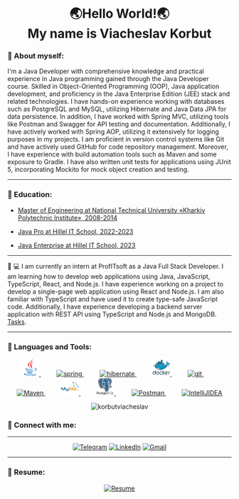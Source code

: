 <!--<p align="center">
  <img src="https://github.com/KorbutViacheslav/KorbutViacheslav/assets/115156156/50c7f37d-a7a1-4c67-97b8-e844cd1ad7a8" alt="work" width="500" height="200">
</p>-->

<h1 align="center"> 🌏Hello World!🌏<br> My name is Viacheslav Korbut </h1>

<!--<h3 align="center">Java developer from Ukraine</h3>-->
<h3 align="left">🔹 About myself:</h3>
  I'm a Java Developer with comprehensive knowledge and practical experience in Java programming gained through the Java Developer
course. Skilled in Object-Oriented Programming (OOP), Java application development, and proficiency in the Java Enterprise Edition (JEE)
stack and related technologies. I have hands-on experience working with databases such as PostgreSQL and MySQL, utilizing Hibernate and
Java Data JPA for data persistence. In addition, I have worked with Spring MVC, utilizing tools like Postman and Swagger for API testing and
documentation. Additionally, I have actively worked with Spring AOP, utilizing it extensively for logging purposes in my projects. I am
proficient in version control systems like Git and have actively used GitHub for code repository management. Moreover, I have experience
with build automation tools such as Maven and some exposure to Gradle. I have also written unit tests for applications using JUnit 5,
incorporating Mockito for mock object creation and testing. 

---
<h3 align="left">🔹 Education:</h3>

- [Master of Engineering at National Technical University
«Kharkiv Polytechnic Institute», 2008-2014](https://www.kpi.kharkov.ua/eng/)<br>

- [Java Pro at Hillel IT School, 2022-2023](https://certificate.ithillel.ua/view/53433171)

- [Java Enterprise at Hillel IT School, 2023](https://certificate.ithillel.ua/view/43554853)

---
<!-- 🔹 💻 Currently, I’m learning in [Hillel IT School](https://ithillel.ua) and working on [Employees Manager App](https://github.com/KorbutViacheslav/demoWithTests).-->
🔹 💻 I am currently an intern at ProfITsoft as a Java Full Stack Developer. I am learning how to develop web applications using Java, JavaScript, TypeScript, React, and Node.js. I have experience working on a project to develop a single-page web application using React and Node.js. I am also familiar with TypeScript and have used it to create type-safe JavaScript code. Additionally, I have experience developing a backend server application with REST API using TypeScript and Node.js and MongoDB. [Tasks](https://github.com/KorbutViacheslav/profitsoft).

---
<h3 align="left">🔹 Languages and Tools:</h3>
<p align="center"> 
  <a href="https://www.java.com" target="_blank" rel="noreferrer"> <img src="https://raw.githubusercontent.com/devicons/devicon/master/icons/java/java-original.svg" alt="java" width="40" height="40"/> </a>&nbsp; &nbsp;&nbsp;&nbsp;&nbsp;&nbsp;&nbsp;
    <a href="https://spring.io/" target="_blank" rel="noreferrer"> <img src="https://www.vectorlogo.zone/logos/springio/springio-icon.svg" alt="spring" width="40" height="40"/> </a>&nbsp; &nbsp;&nbsp;&nbsp;&nbsp;&nbsp;&nbsp;
      <a href="https://hibernate.org/" target="_blank" rel="noreferrer"> <img src="https://assets.bitdegree.org/online-learning-platforms/storage/media/2018/12/hibernate-interview-questions-logo.png" alt="hibernate" width="40" height="40"/> </a>&nbsp; &nbsp;&nbsp;&nbsp;&nbsp;&nbsp;&nbsp;
  <a href="https://www.docker.com/" target="_blank" rel="noreferrer"> <img src="https://raw.githubusercontent.com/devicons/devicon/master/icons/docker/docker-original-wordmark.svg" alt="docker" width="40" height="40"/> </a>&nbsp; &nbsp;&nbsp;&nbsp;&nbsp;&nbsp;&nbsp;
  <a href="https://git-scm.com/" target="_blank" rel="noreferrer"> <img src="https://www.vectorlogo.zone/logos/git-scm/git-scm-icon.svg" alt="git" width="40" height="40"/> </a>&nbsp; &nbsp;&nbsp;&nbsp;&nbsp;&nbsp;&nbsp;
  <a href="https://maven.apache.org/" target="_blank" rel="noreferrer"> <img src="https://javapro.ir/uploadfile/file_portal/site_2237_web/file_portal_end/%D8%A8%D8%AE%D8%B4-%D9%85%D8%AD%D8%AA%D9%88%D8%A7%DB%8C%DB%8C-%D8%B3%D8%A7%DB%8C%D8%AA/%D9%88%D8%A8%D9%84%D8%A7%DA%AF/%D9%85%D9%82%D8%A7%D9%84%D8%A7%D8%AA-%D8%AC%D8%A7%D9%88%D8%A7/4.png" alt="Maven" width="50" height="40"/> </a>&nbsp; &nbsp;&nbsp;&nbsp;&nbsp;&nbsp;&nbsp;
  <a href="https://www.mysql.com/" target="_blank" rel="noreferrer"> <img src="https://raw.githubusercontent.com/devicons/devicon/master/icons/mysql/mysql-original-wordmark.svg" alt="mysql" width="40" height="40"/> </a>&nbsp; &nbsp;&nbsp;&nbsp;&nbsp;&nbsp;&nbsp; 
  <a href="https://www.postgresql.org" target="_blank" rel="noreferrer"> <img src="https://raw.githubusercontent.com/devicons/devicon/master/icons/postgresql/postgresql-original-wordmark.svg" alt="postgresql" width="40" height="40"/> </a>&nbsp; &nbsp;&nbsp;&nbsp;&nbsp;&nbsp;&nbsp; 
<a href="https://www.postman.com/" target="_blank" rel="noreferrer"> <img src="https://github-production-user-asset-6210df.s3.amazonaws.com/115156156/249695423-86ab927d-ca87-43b1-bad3-b7320870d5eb.png" alt="Postman" width="50" height="40"/> </a>&nbsp; &nbsp;&nbsp;&nbsp;&nbsp;&nbsp;&nbsp;
  <a href="https://www.jetbrains.com/idea/" target="_blank" rel="noreferrer"> <img src="https://upload.wikimedia.org/wikipedia/commons/thumb/9/9c/IntelliJ_IDEA_Icon.svg/1200px-IntelliJ_IDEA_Icon.svg.png" alt="IntelliJIDEA" width="40" height="40"/> </a>
</p>


<div style="text-align: center;">
  <img src="https://github-readme-stats.vercel.app/api/top-langs?username=korbutviacheslav&show_icons=true&locale=en&layout=compact" alt="korbutviacheslav" style="margin: 0 auto;">
</div>


<h3 align="left">🔹 Connect with me:</h3>

---
<p align="center">
<a href="https://t.me/korbut_viacheslav"><img src="https://img.shields.io/badge/Telegram-2CA5E0?style=for-the-badge&logo=telegram&logoColor=white" alt="Telegram" height="40"></a>
<a href="https://linkedin.com/in/viacheslav-korbut-5742a1272"><img src="https://img.shields.io/badge/LinkedIn-0077B5?style=for-the-badge&logo=linkedin&logoColor=white" alt="LinkedIn" height="40"></a>
<a href="mailto:korbutjava@gmail.com"><img src="https://img.shields.io/badge/Gmail-D14836?style=for-the-badge&logo=gmail&logoColor=white" alt="Gmail" height="40"/></a>
</p>

---
<h3 align="left">🔹 Resume:</h3>
<p align="center">
  <a href="https://github.com/KorbutViacheslav/KorbutViacheslav/raw/main/Viacheslav's%20Resume(JDp).pdf" target="_blank" rel="noreferrer">
    <img align="center" src="https://kartinki.pibig.info/uploads/posts/2023-04/1682119748_kartinki-pibig-info-p-kartinka-rezyume-arti-krasivo-3.png" alt="Resume" height="70" width="90" />
  </a>
</p>
